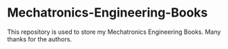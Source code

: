 # Mechatronics-Engineering-Books
This repository is used to store my Mechatronics Engineering Books. Many thanks for the authors.
